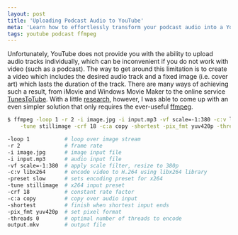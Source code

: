 ```yaml
---
layout: post
title: 'Uploading Podcast Audio to YouTube'
meta: 'Learn how to effortlessly transform your podcast audio into a YouTube video using a static image and ffmpeg for a visually engaging experience.'
tags: youtube podcast ffmpeg
---
```


Unfortunately, YouTube does not provide you with the ability to upload audio tracks individually, which can be inconvenient if you do not work with video (such as a podcast).
The way to get around this limitation is to create a video which includes the desired audio track and a fixed image (i.e. cover art) which lasts the duration of the track.
There are many ways of achieving such a result, from iMovie and Windows Movie Maker to the online service [TunesToTube](http://www.tunestotube.com/).
With a little [research](https://trac.ffmpeg.org/wiki/Encode/YouTube), however, I was able to come up with an even simpler solution that only requires the ever-useful [ffmpeg](http://www.ffmpeg.org).

<!--more-->

```bash
$ ffmpeg -loop 1 -r 2 -i image.jpg -i input.mp3 -vf scale=-1:380 -c:v libx264 -preset slow \
    -tune stillimage -crf 18 -c:a copy -shortest -pix_fmt yuv420p -threads 0 output.mkv
```

```bash
-loop 1           # loop over image stream
-r 2              # frame rate
-i image.jpg      # image input file
-i input.mp3      # audio input file
-vf scale=-1:380  # apply scale filter, resize to 380p
-c:v libx264      # encode video to H.264 using libx264 library
-preset slow      # sets encoding preset for x264
-tune stillimage  # x264 input preset
-crf 18           # constant rate factor
-c:a copy         # copy over audio input
-shortest         # finish when shortest input ends
-pix_fmt yuv420p  # set pixel format
-threads 0        # optimal number of threads to encode
output.mkv        # output file
```

